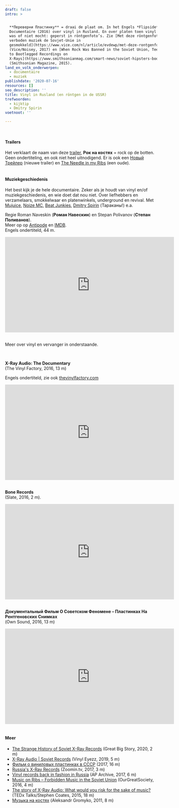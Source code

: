 ```yaml
---
draft: false
intro: >


  **Переверни Пластинку** = draai de plaat om. In het Engels *Flipside*.
  Documentaire (2016) over vinyl in Rusland. En over platen toen vinyl er niet
  was of niet mocht: geperst in röntgenfoto’s. Zie [Met deze röntgenfoto’s werd
  verboden muziek de Sovjet-Unie in
  gesmokkeld](https://www.vice.com/nl/article/evdewp/met-deze-rontgenfotos-werd-verboden-muziek-de-sovjet-unie-in-gesmokkeld)
  (Vice/Noisey, 2017) en [When Rock Was Banned in the Soviet Union, Teens Took
  to Bootlegged Recordings on
  X-Rays](https://www.smithsonianmag.com/smart-news/soviet-hipsters-bootlegged-banned-music-bone-records-180957505/)
  (Smithsonian Magazine, 2015). 
land_en_volk_onderwerpen:
  - documentaire
  - muziek
publishdate: '2020-07-16'
resources: []
seo_description: ''
title: Vinyl in Rusland (en röntgen in de USSR)
trefwoorden:
  - kijktip
  - Dmitry Spirin
voetnoot: ''

---
```


<br/>
 
#### Trailers
Het verklaart de naam van deze [trailer](https://www.youtube.com/watch?v=DkoQePbczAk), **Рок на костях** = rock op de botten. Geen ondertiteling, en ook niet heel uitnodigend. Er is ook een [Новый Трейлер](https://www.youtube.com/watch?v=Fk8B-DnDOMc) (nieuwe trailer) en [The Needle in my Ribs](https://youtu.be/ZGmBq5vAd_Y) (een oude).
<br/>
<br/>


#### Muziekgeschiedenis

Het best kijk je de hele documentaire. Zeker als je houdt van vinyl en/of muziekgeschiedenis, en wie doet dat nou niet. Over liefhebbers en verzamelaars, smokkelwaar en platenwinkels, underground en revival. Met [Mujuice](https://ru.wikipedia.org/wiki/Mujuice), [Noize MC](https://en.wikipedia.org/wiki/Noize_MC), [Beat Junkies](https://nl-nl.facebook.com/pg/thebeatjunkiesRU/videos/?ref=page_internal), [Dmitry Spirin](https://ru.wikipedia.org/wiki/%D0%A1%D0%BF%D0%B8%D1%80%D0%B8%D0%BD,_%D0%94%D0%BC%D0%B8%D1%82%D1%80%D0%B8%D0%B9_%D0%90%D0%BB%D0%B5%D0%BA%D1%81%D0%B0%D0%BD%D0%B4%D1%80%D0%BE%D0%B2%D0%B8%D1%87) (Тараканы!) e.a.

Regie Roman Naveskin (**Роман Навескин**) en Stepan Polivanov (**Степан Поливанов**). <br/>
Meer op op [Antipode](https://www.antipode-sales.biz/movies/flipside/) en [IMDB](https://www.imdb.com/title/tt6767130/).<br/>
Engels ondertiteld, 44 m.

<iframe width="560" height="315" src="https://www.youtube.com/embed/_T8kOWkrXZI" frameborder="0" allow="accelerometer; autoplay; encrypted-media; gyroscope; picture-in-picture" allowfullscreen></iframe>

<br/>
<br/>

Meer over vinyl en vervanger in onderstaande.

<br/>

**X-Ray Audio: The Documentary**<br/>(The Vinyl Factory, 2016, 13 m)

Engels ondertiteld, zie ook [thevinylfactory.com](https://thevinylfactory.com/films/x-ray-audio-soviet-bootleg-records-documentary/)  

<iframe width="560" height="315" src="https://www.youtube.com/embed/XMCCYnDvpJQ" frameborder="0" allow="accelerometer; autoplay; encrypted-media; gyroscope; picture-in-picture" allowfullscreen></iframe>

 <br/>
<br/>

**Bone Records** <br/>(Slate, 2016, 2 m).   

<iframe width="560" height="315" src="https://www.youtube.com/embed/UkpMEN6sM00" frameborder="0" allow="accelerometer; autoplay; encrypted-media; gyroscope; picture-in-picture" allowfullscreen></iframe>

 <br/>
<br/>

**Документальный Фильм О Советском Феномене – Пластинках На Рентгеновских Снимках**<br/>(Own Sound, 2016, 13 m) 

<iframe width="560" height="315" src="https://www.youtube.com/embed/HWGrLdP4YeE" frameborder="0" allow="accelerometer; autoplay; encrypted-media; gyroscope; picture-in-picture" allowfullscreen></iframe>

 <br/>

<br/>

#### Meer

- [The Strange History of Soviet X-Ray Records](https://youtu.be/6H13jFvdsVY) (Great Big Story, 2020, 2 m)
- [X-Ray Audio | Soviet Records](https://youtu.be/UOP118WqjEY) (Vinyl Eyezz, 2019, 5 m) <br/>
- [Фильм о виниловых пластинках в СССР](https://www.youtube.com/watch?v=G5zimEwY3wY) (2017, 16 m) <br/>
- [Russia's X-Ray Records](https://youtu.be/-q8aCMAo9mM) (Zoomin.tv, 2017, 3 m)
- [Vinyl records back in fashion in Russia](https://youtu.be/nWCP_-ip48Q) (AP Archive, 2017, 6 m)
- [Music on Ribs – Forbidden Music in the Soviet Union](https://youtu.be/6D3OVlgHGdM) (OurGreatSociety, 2016, 4 m)<br/>
- [The story of X-Ray Audio: What would you risk for the sake of music?](https://youtu.be/49aWAHqi200) (TEDx Talks/Stephen Coates, 2015, 18 m) <br/>
- [Музыка на костях](https://www.youtube.com/watch?v=G3JwBzLv-H4) (Aleksandr Gromyko, 2011, 8 m)

 



